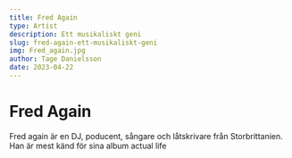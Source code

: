 ```yaml
---
title: Fred Again
type: Artist
description: Ett musikaliskt geni
slug: fred-again-ett-musikaliskt-geni
img: Fred_again.jpg
author: Tage Danielsson
date: 2023-04-22
---
```


# Fred Again

Fred again är en DJ, poducent, sångare och låtskrivare från Storbrittanien. Han är mest känd för sina album actual life
